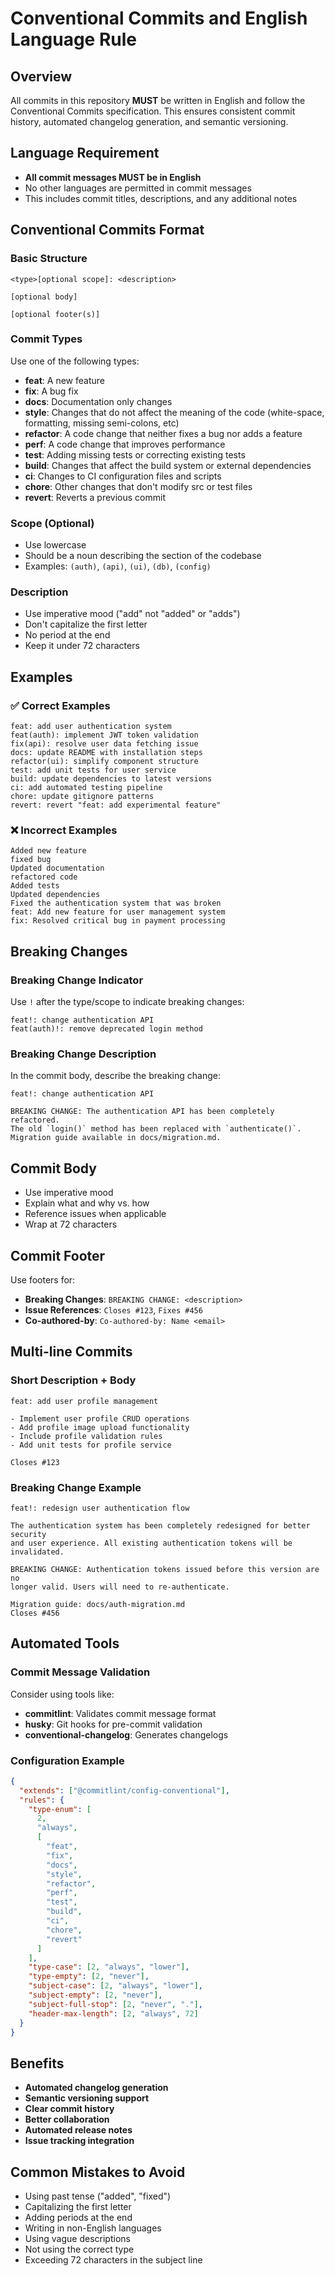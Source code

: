 # Conventional Commits and English Language Rule

## Overview

All commits in this repository **MUST** be written in English and follow the Conventional Commits specification. This ensures consistent commit history, automated changelog generation, and semantic versioning.

## Language Requirement

- **All commit messages MUST be in English**
- No other languages are permitted in commit messages
- This includes commit titles, descriptions, and any additional notes

## Conventional Commits Format

### Basic Structure

```
<type>[optional scope]: <description>

[optional body]

[optional footer(s)]
```

### Commit Types

Use one of the following types:

- **feat**: A new feature
- **fix**: A bug fix
- **docs**: Documentation only changes
- **style**: Changes that do not affect the meaning of the code (white-space, formatting, missing semi-colons, etc)
- **refactor**: A code change that neither fixes a bug nor adds a feature
- **perf**: A code change that improves performance
- **test**: Adding missing tests or correcting existing tests
- **build**: Changes that affect the build system or external dependencies
- **ci**: Changes to CI configuration files and scripts
- **chore**: Other changes that don't modify src or test files
- **revert**: Reverts a previous commit

### Scope (Optional)

- Use lowercase
- Should be a noun describing the section of the codebase
- Examples: `(auth)`, `(api)`, `(ui)`, `(db)`, `(config)`

### Description

- Use imperative mood ("add" not "added" or "adds")
- Don't capitalize the first letter
- No period at the end
- Keep it under 72 characters

## Examples

### ✅ Correct Examples

```
feat: add user authentication system
feat(auth): implement JWT token validation
fix(api): resolve user data fetching issue
docs: update README with installation steps
refactor(ui): simplify component structure
test: add unit tests for user service
build: update dependencies to latest versions
ci: add automated testing pipeline
chore: update gitignore patterns
revert: revert "feat: add experimental feature"
```

### ❌ Incorrect Examples

```
Added new feature
fixed bug
Updated documentation
refactored code
Added tests
Updated dependencies
Fixed the authentication system that was broken
feat: Add new feature for user management system
fix: Resolved critical bug in payment processing
```

## Breaking Changes

### Breaking Change Indicator

Use `!` after the type/scope to indicate breaking changes:

```
feat!: change authentication API
feat(auth)!: remove deprecated login method
```

### Breaking Change Description

In the commit body, describe the breaking change:

```
feat!: change authentication API

BREAKING CHANGE: The authentication API has been completely refactored.
The old `login()` method has been replaced with `authenticate()`.
Migration guide available in docs/migration.md.
```

## Commit Body

- Use imperative mood
- Explain what and why vs. how
- Reference issues when applicable
- Wrap at 72 characters

## Commit Footer

Use footers for:

- **Breaking Changes**: `BREAKING CHANGE: <description>`
- **Issue References**: `Closes #123`, `Fixes #456`
- **Co-authored-by**: `Co-authored-by: Name <email>`

## Multi-line Commits

### Short Description + Body

```
feat: add user profile management

- Implement user profile CRUD operations
- Add profile image upload functionality
- Include profile validation rules
- Add unit tests for profile service

Closes #123
```

### Breaking Change Example

```
feat!: redesign user authentication flow

The authentication system has been completely redesigned for better security
and user experience. All existing authentication tokens will be invalidated.

BREAKING CHANGE: Authentication tokens issued before this version are no
longer valid. Users will need to re-authenticate.

Migration guide: docs/auth-migration.md
Closes #456
```

## Automated Tools

### Commit Message Validation

Consider using tools like:

- **commitlint**: Validates commit message format
- **husky**: Git hooks for pre-commit validation
- **conventional-changelog**: Generates changelogs

### Configuration Example

```json
{
  "extends": ["@commitlint/config-conventional"],
  "rules": {
    "type-enum": [
      2,
      "always",
      [
        "feat",
        "fix",
        "docs",
        "style",
        "refactor",
        "perf",
        "test",
        "build",
        "ci",
        "chore",
        "revert"
      ]
    ],
    "type-case": [2, "always", "lower"],
    "type-empty": [2, "never"],
    "subject-case": [2, "always", "lower"],
    "subject-empty": [2, "never"],
    "subject-full-stop": [2, "never", "."],
    "header-max-length": [2, "always", 72]
  }
}
```

## Benefits

- **Automated changelog generation**
- **Semantic versioning support**
- **Clear commit history**
- **Better collaboration**
- **Automated release notes**
- **Issue tracking integration**

## Common Mistakes to Avoid

- Using past tense ("added", "fixed")
- Capitalizing the first letter
- Adding periods at the end
- Writing in non-English languages
- Using vague descriptions
- Not using the correct type
- Exceeding 72 characters in the subject line
